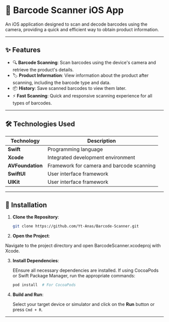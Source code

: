 # 📱 Barcode Scanner iOS App

An iOS application designed to scan and decode barcodes using the camera, providing a quick and efficient way to obtain product information.

---

## ✨ Features

- 🔍 **Barcode Scanning**: Scan barcodes using the device's camera and retrieve the product's details.  
- 🏷️ **Product Information**: View information about the product after scanning, including the barcode type and data.  
- 📦 **History**: Save scanned barcodes to view them later.  
- ⚡ **Fast Scanning**: Quick and responsive scanning experience for all types of barcodes.  

---

## 🛠️ Technologies Used

| Technology       | Description                           |
|------------------|---------------------------------------|
| **Swift**        | Programming language                 |
| **Xcode**        | Integrated development environment   |
| **AVFoundation** | Framework for camera and barcode scanning |
| **SwiftUI**      | User interface framework             |
| **UIKit**      | User interface framework             |

---

## 🚀 Installation

1. **Clone the Repository**:

   ```bash
   git clone https://github.com/Yt-Anas/Barcode-Scanner.git

2. **Open the Project**:

  Navigate to the project directory and open BarcodeScanner.xcodeproj with Xcode.

3. **Install Dependencies**:

   EEnsure all necessary dependencies are installed. If using CocoaPods or Swift Package Manager, run the appropriate commands:

   ```bash
   pod install  # For CocoaPods
   ```

4. **Build and Run**:

   Select your target device or simulator and click on the **Run** button or press `Cmd + R`.

---

